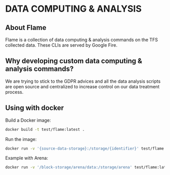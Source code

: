 # DATA COMPUTING & ANALYSIS

## About Flame

Flame is a collection of data computing & analysis commands on the TFS collected data. These CLIs are served by Google Fire.

## Why developing custom data computing & analysis commands?

We are trying to stick to the GDPR advices and all the data analysis scripts are open source and centralized to increase control on our data treatment process.

## Using with docker

Build a Docker image:

```bash
docker build -t test/flame:latest .
```

Run the image:

```bash
docker run -v '{source-data-storage}:/storage/{identifier}' test/flame:latest
```

Example with Arena:

```bash
docker run -v '/block-storage/arena/data:/storage/arena' test/flame:latest
```

